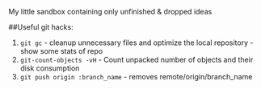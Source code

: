 My little sandbox containing only unfinished & dropped ideas


##Useful git hacks:

1. `git gc` - cleanup unnecessary files and optimize the local repository - show some stats of repo
2. `git-count-objects -vH` - Count unpacked number of objects and their disk consumption
3. `git push origin :branch_name` - removes remote/origin/branch_name
